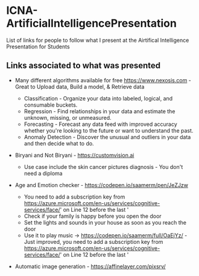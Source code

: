 # ICNA-ArtificialIntelligencePresentation
List of links for people to follow what I present at the Airtifical Intelligence Presentation for Students


## Links associated to what was presented

* Many different algorithms available for free https://www.nexosis.com - Great to Upload data, Build a model, & Retrieve data
  * Classification - Organize your data into labeled, logical, and consumable buckets.
  * Regression - Find relationships in your data and estimate the unknown, missing, or unmeasured.
  * Forecasting - Forecast any data feed with improved accuracy whether you're looking to the future or want to understand the past.
  * Anomaly Detection - Discover the unusual and outliers in your data and then decide what to do.

* Biryani and Not Biryani - https://customvision.ai 
  * Use case include the skin cancer pictures diagnosis - You don't need a diploma

* Age and Emotion checker - https://codepen.io/saamerm/pen/JeZJzw 
  * You need to add a subscription key from https://azure.microsoft.com/en-us/services/cognitive-services/face/' on Line 12 before the last '
  * Check if your family is happy before you open the door
  * Set the lights and sounds in your house as soon as you reach the door
  * Use it to play music -> https://codepen.io/saamerm/full/OaEjYz/ - Just improved, you need to add a subscription key from https://azure.microsoft.com/en-us/services/cognitive-services/face/' on Line 12 before the last '
  
* Automatic image generation - https://affinelayer.com/pixsrv/

